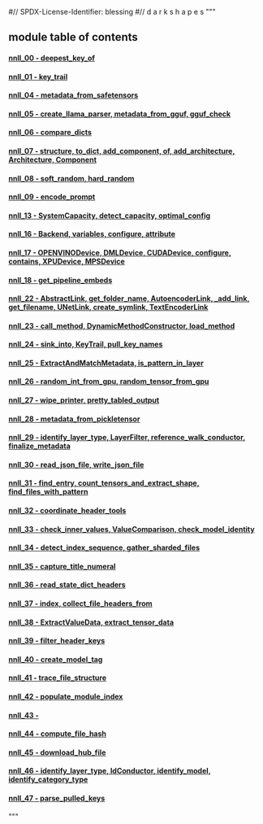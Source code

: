 #// SPDX-License-Identifier: blessing
#// d a r k s h a p e s
"""
## module table of contents

#### [nnll_00 - deepest_key_of](nnll_00)
#### [nnll_01 - key_trail](nnll_01)
#### [nnll_04 - metadata_from_safetensors](nnll_04)
#### [nnll_05 - create_llama_parser, metadata_from_gguf, gguf_check](nnll_05)
#### [nnll_06 - compare_dicts](nnll_06)
#### [nnll_07 - structure, to_dict, add_component, of, add_architecture, Architecture, Component](nnll_07)
#### [nnll_08 - soft_random, hard_random](nnll_08)
#### [nnll_09 - encode_prompt](nnll_09)
#### [nnll_13 - SystemCapacity, detect_capacity, optimal_config](nnll_13)
#### [nnll_16 - Backend, variables, configure, attribute](nnll_16)
#### [nnll_17 - OPENVINODevice, DMLDevice, CUDADevice, configure, contains, XPUDevice, MPSDevice](nnll_17)
#### [nnll_18 - get_pipeline_embeds](nnll_18)
#### [nnll_22 - AbstractLink, get_folder_name, AutoencoderLink, _add_link, get_filename, UNetLink, create_symlink, TextEncoderLink](nnll_22)
#### [nnll_23 - call_method, DynamicMethodConstructor, load_method](nnll_23)
#### [nnll_24 - sink_into, KeyTrail, pull_key_names](nnll_24)
#### [nnll_25 - ExtractAndMatchMetadata, is_pattern_in_layer](nnll_25)
#### [nnll_26 - random_int_from_gpu, random_tensor_from_gpu](nnll_26)
#### [nnll_27 - wipe_printer, pretty_tabled_output](nnll_27)
#### [nnll_28 - metadata_from_pickletensor](nnll_28)
#### [nnll_29 - identify_layer_type, LayerFilter, reference_walk_conductor, finalize_metadata](nnll_29)
#### [nnll_30 - read_json_file, write_json_file](nnll_30)
#### [nnll_31 - find_entry, count_tensors_and_extract_shape, find_files_with_pattern](nnll_31)
#### [nnll_32 - coordinate_header_tools](nnll_32)
#### [nnll_33 - check_inner_values, ValueComparison, check_model_identity](nnll_33)
#### [nnll_34 - detect_index_sequence, gather_sharded_files](nnll_34)
#### [nnll_35 - capture_title_numeral](nnll_35)
#### [nnll_36 - read_state_dict_headers](nnll_36)
#### [nnll_37 - index, collect_file_headers_from](nnll_37)
#### [nnll_38 - ExtractValueData, extract_tensor_data](nnll_38)
#### [nnll_39 - filter_header_keys](nnll_39)
#### [nnll_40 - create_model_tag](nnll_40)
#### [nnll_41 - trace_file_structure](nnll_41)
#### [nnll_42 - populate_module_index](nnll_42)
#### [nnll_43 - ](nnll_43)
#### [nnll_44 - compute_file_hash](nnll_44)
#### [nnll_45 - download_hub_file](nnll_45)
#### [nnll_46 - identify_layer_type, IdConductor, identify_model, identify_category_type](nnll_46)
#### [nnll_47 - parse_pulled_keys](nnll_47)
"""
